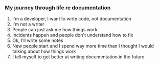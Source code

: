 ### My journey through life re documentation

1. I'm a developer, I want to write code, not documentation
2. I'm not a writer
3. People can just ask me how things work
4. Incidents happen and people don't understand how to fix
5. Ok, I'll write some notes
6. New people start and I spend way more time than I thought I would talking
   about how things work
7. I tell myself to get better at writing documentation in the future

